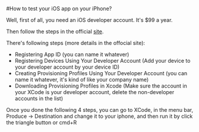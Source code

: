 
#How to test your iOS app on your iPhone?

Well, first of all, you need an iOS developer account. It's $99 a year. 

Then follow the steps in the official [site](https://developer.apple.com/library/content/documentation/IDEs/Conceptual/AppDistributionGuide/MaintainingProfiles/MaintainingProfiles.html). 

There's following steps (more details in the offocial site): 

* Registering App ID (you can name it whatever)
* Registering Devices Using Your Developer Account (Add your device to your developer account by your device ID)
* Creating Provisioning Profiles Using Your Developer Account (you can name it whatever, it's kind of like your company name)
* Downloading Provisioning Profiles in Xcode (Make sure the account in your XCode is your developer account, delete the non-developer accounts in the list)

Once you done the following 4 steps, you can go to XCode, in the menu bar, Produce -> Destination and change it to your iphone, and then run it by click the triangle button or cmd+R

